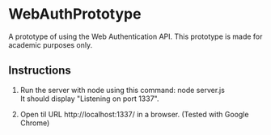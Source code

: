 # WebAuthPrototype

A prototype of using the Web Authentication API.
This prototype is made for academic purposes only.

## Instructions
1. Run the server with node using this command: node server.js  
It should display "Listening on port 1337".
	  
2. Open til URL http://localhost:1337/ in a browser. (Tested with Google Chrome)
